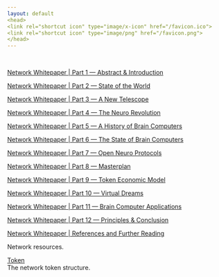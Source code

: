 ```yaml
---
layout: default
<head>
<link rel="shortcut icon" type="image/x-icon" href="/favicon.ico">
<link rel="shortcut icon" type="image/png" href="/favicon.png">
</head>
---
```


<br>

[Network Whitepaper | Part 1 — Abstract & Introduction](/whitepaper21part1)
<br>

[Network Whitepaper | Part 2 — State of the World](/whitepaper21part2)
<br>

[Network Whitepaper | Part 3 — A New Telescope](/whitepaper21part3)
<br>

[Network Whitepaper | Part 4 — The Neuro Revolution](/whitepaper21part4)
<br>

[Network Whitepaper | Part 5 — A History of Brain Computers](/whitepaper21part5)
<br>

[Network Whitepaper | Part 6 — The State of Brain Computers](/whitepaper21part6)
<br>

[Network Whitepaper | Part 7 — Open Neuro Protocols](/whitepaper21part7)
<br>

[Network Whitepaper | Part 8 — Masterplan](/whitepaper21part8)
<br>

[Network Whitepaper | Part 9 — Token Economic Model](/whitepaper21part9)
<br>

[Network Whitepaper | Part 10 — Virtual Dreams](/whitepaper21part10)
<br>

[Network Whitepaper | Part 11 — Brain Computer Applications](/whitepaper21part11)
<br>

[Network Whitepaper | Part 12 — Principles & Conclusion](/whitepaper21part12)
<br>

[Network Whitepaper | References and Further Reading](/whitepaper21references)
<br>

Network resources.

[Token](/token)
<br>
The network token structure.

